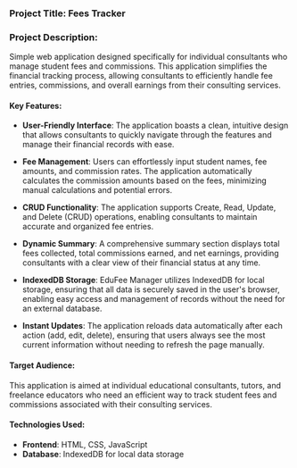 ### Project Title: **Fees Tracker**

### Project Description:

Simple web application designed specifically for individual consultants who manage student fees and commissions. This application simplifies the financial tracking process, allowing consultants to efficiently handle fee entries, commissions, and overall earnings from their consulting services.

#### Key Features:

- **User-Friendly Interface**: The application boasts a clean, intuitive design that allows consultants to quickly navigate through the features and manage their financial records with ease.

- **Fee Management**: Users can effortlessly input student names, fee amounts, and commission rates. The application automatically calculates the commission amounts based on the fees, minimizing manual calculations and potential errors.

- **CRUD Functionality**: The application supports Create, Read, Update, and Delete (CRUD) operations, enabling consultants to maintain accurate and organized fee entries.

- **Dynamic Summary**: A comprehensive summary section displays total fees collected, total commissions earned, and net earnings, providing consultants with a clear view of their financial status at any time.

- **IndexedDB Storage**: EduFee Manager utilizes IndexedDB for local storage, ensuring that all data is securely saved in the user's browser, enabling easy access and management of records without the need for an external database.

- **Instant Updates**: The application reloads data automatically after each action (add, edit, delete), ensuring that users always see the most current information without needing to refresh the page manually.

#### Target Audience:
This application is aimed at individual educational consultants, tutors, and freelance educators who need an efficient way to track student fees and commissions associated with their consulting services.

#### Technologies Used:
- **Frontend**: HTML, CSS, JavaScript
- **Database**: IndexedDB for local data storage
